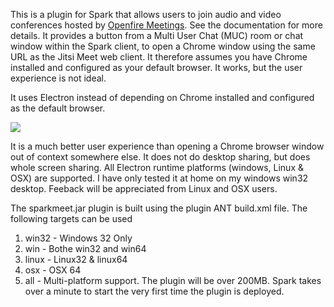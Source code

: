 This is a plugin for Spark that allows users to join audio and video conferences hosted by [Openfire Meetings](https://github.com/igniterealtime/community-plugins/tree/master/ofmeet). See the documentation for more details. It provides a button from a Multi User Chat (MUC) room or chat window within the Spark client, to open a Chrome window using the same URL as the Jitsi Meet web client. It therefore assumes you have Chrome installed and configured as your default browser. It works, but the user experience is not ideal.
 
It uses Electron instead of depending on Chrome installed and configured as the default browser.

 ![](https://community.igniterealtime.org/servlet/JiveServlet/downloadImage/38-1827-157172/sparkmeet.png)

It is a much better user experience than opening a Chrome browser window out of context somewhere else. 
It does not do desktop sharing, but does whole screen sharing. All Electron runtime platforms (windows, Linux & OSX) are supported. I have only tested it at home on my windows win32 desktop. 
Feeback will be appreciated from Linux and OSX users.

The sparkmeet.jar plugin is built using the plugin ANT build.xml file. The following targets can be used

1. win32 - Windows 32 Only
1. win - Bothe win32 and win64
1. linux - Linux32 & linux64
1. osx - OSX 64
1. all - Multi-platform support. The plugin will be over 200MB. Spark takes over a minute to start the very first time the plugin is deployed.
